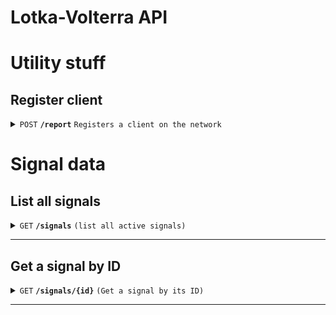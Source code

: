 # Lotka-Volterra API

# Utility stuff
## Register client
<details>
 <summary><code>POST</code> <code><b>/report</b></code> <code>Registers a client on the network</code></summary>

### Parameters

> | name      |  type     | data type               | description                                                           |
> |-----------|-----------|-------------------------|-----------------------------------------------------------------------|
> | id        |  required | string                 | The "name" of the client |
> | ip        |  required | string                 | The internal IP of the client |

### Example return data
```json
[
]
```
### Example cURL

> ```javascript
>  curl -X GET -H "Content-Type: application/json" --data @post.json http://localhost:80/api/signals
> ```

</details>

# Signal data
## List all signals
<details>
 <summary><code>GET</code> <code><b>/signals</b></code> <code>(list all active signals)</code></summary>

### Parameters

> None

### Example return data
```json
[
  {
    "id": 329,
    "interceptTime": "2032-02-14 05:23:11",
    "sensorData": {
      "primary": {
        "bearing": 178,
        "dopplershift": 2.1,
        "drift": 4,
        "id": 3,
        "name": "BRAVO"
      },
      "secondary": {
        "bearing": 32,
        "dopplershift": 3.2,
        "drift": 2,
        "id": 4,
        "name": "CHARLIE"
      }
    },
    "signalData": {
      "cipherMessage": ");_^9:zPO&1%_==^`>G§2),ODNM)#_K",
      "cleartextMessage": "ANOMALY DETECTED REDIRECTING TO INVESTIGATE",
      "emitterType": "XM32 PUPPEMASTER",
      "emitterTypeId": 18,
      "machineId": 3921,
      "signalSoundFile": "xm32_009.wav",
      "signalSpectrogramFile": "xm32_009.png"
    }
  },
  {
    "id": 330,
    "interceptTime": "2032-02-14 05:42:09",
    "sensorData": {
      "primary": {
        "bearing": 322,
        "dopplershift": 1,
        "drift": 0,
        "id": 2,
        "name": "ALPHA"
      },
      "secondary": {
        "bearing": 201,
        "dopplershift": 0,
        "drift": 0,
        "id": 4,
        "name": "CHARLIE"
      }
    },
    "signalData": {
      "cipherMessage": "K#)(H=!Ä;ä$1ä$@£:kSÖQ0¤;=I;F9)",
      "cleartextMessage": "MOVING TO ?, UNLOADING RESOURCES",
      "emitterType": "XM19 THESEUS",
      "emitterTypeId": 11,
      "machineId": 3921,
      "signalSoundFile": "xm19_002.wav",
      "signalSpectrogramFile": "xm19_002.png"
    }
  }
]
```


### Example cURL

> ```javascript
>  curl -X GET -H "Content-Type: application/json" --data @post.json http://localhost:80/api/signals
> ```

</details>

------------------------------------------------------------------------------------------

## Get a signal by ID
<details>
 <summary><code>GET</code> <code><b>/signals/{id}</b></code> <code>(Get a signal by its ID)</code></summary>

### Parameters

> | name      |  type     | data type               | description                                                           |
> |-----------|-----------|-------------------------|-----------------------------------------------------------------------|
> | id        |  required | integer                 | |


### Example return data
```json
[
  {
    "id": 329,
    "interceptTime": "2032-02-14 05:23:11",
    "designation": "",
    "status": {
        "sensors": [
            "noticed": true, // Did the SENSOR workstation at least click to open this signal data?
            "designated": true // Did the SENSOR workstation assign a designation to this signal?
        ],
        "sigint": [
            "noticed": true, // Did SIGINT open this signal?
            "identified": true, // Did SIGINT assign an emitter type to this signal?            
            "correctlyIdentified": false // Did SIGINT correctly identify the signal emitter type?
            "cheated": false // Did SIGINT press the "cheat" button?
        ],
        "geo": [
            "plotted": true // Did GEO enter coordinates back into the system for this signal?
        ],
        "analysis": [
            "noticed": true, // Did the ANALYSIS at least click to open this signal data?
            "deciphered": false, // Did ANALYSIS decipher the message?
            "cheated": false // Did ANALYSIS press the "cheat" button?
        ]
    },
    "sensorData": {
      "primary": {
        "bearing": 178,
        "dopplershift": 2.1, // used to calculate object velocity
        "drift": 4, // used to calculate cone of possible heading of object
        "id": 3,
        "name": "BRAVO"
      },
      "secondary": {
        "bearing": 32,
        "dopplershift": 3.2,
        "drift": 2,
        "id": 4,
        "name": "CHARLIE"
      }
    },
    "signalData": {
      "frequency": 982.13,
      "cipherMessage": ");_^9:zPO&1%_==^`>G§2),ODNM)#_K",
      "cleartextMessage": "ANOMALY DETECTED REDIRECTING TO INVESTIGATE",
      "emitterType": "XM32 PUPPEMASTER",
      "emitterTypeId": 18,
      "machineId": 3921,
      "signalSoundFile": "xm32_009.wav",
      "signalSpectrogramFile": "xm32_009.png"
    }
  }
]
```


### Example cURL

> ```javascript
>  curl -X GET -H "Content-Type: application/json" --data @post.json http://localhost:80/api/signals/1
> ```

</details>

------------------------------------------------------------------------------------------
